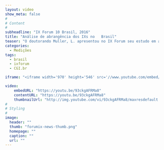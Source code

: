 ```yaml
---
layout: video
show_meta: false
#
# Content
#
subheadline: "IX Forum 10 Brasil, 2016"
title: "Análise	de abrangência dos IXs no	Brasil"
teaser: "O doutorando Muller, L. apresentou no IX Forum seu estudo em andamento a respeito do ecosistema de Internet Exchange Points (IXPs) do Brasil. A apresentacão ocorreu durante a 6&deg; edição da Semana da Infraestrutura da Internet no Brasil, onde CGI.br e NIC.br organizam eventos importantes para a discussão de questões importantes diretamente ligadas a infraestrutura da Internet no Brasil."
categories:
  - Medições
tags:
  - brasil
  - ixforum
  - CGI.br

iframe: "<iframe width='970' height='546' src='//www.youtube.com/embed/93ckgAFRMa8' frameborder='0' allowfullscreen></iframe>"

video:
    embedURL: "https://youtu.be/93ckgAFRMa8"
    contentURL: "https://youtu.be/93ckgAFRMa8"
    thumbnailUrl: "http://img.youtube.com/vi/93ckgAFRMa8/maxresdefault.jpg"
#
# Styling
#
image:
  header: ""
  thumb: "forumix-news-thumb.png"
  homepage: ""
  caption: ""
  url: ""
---
```




 [1]: #
 [2]: #
 [3]: #
 [4]: #
 [5]: #
 [6]: #
 [7]: #
 [8]: #
 [9]: #
 [10]: #
